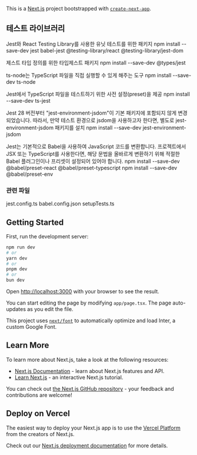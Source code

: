 This is a [Next.js](https://nextjs.org/) project bootstrapped with [`create-next-app`](https://github.com/vercel/next.js/tree/canary/packages/create-next-app).

## 테스트 라이브러리

Jest와 React Testing Library를 사용한 유닛 테스트를 위한 패키지
npm install --save-dev jest babel-jest @testing-library/react @testing-library/jest-dom

제스트 타입 정의를 위한 타입제스트 패키지
npm install --save-dev @types/jest

ts-node는 TypeScript 파일을 직접 실행할 수 있게 해주는 도구
npm install --save-dev ts-node

Jest에서 TypeScript 파일을 테스트하기 위한 사전 설정(preset)을 제공
npm install --save-dev ts-jest

Jest 28 버전부터 "jest-environment-jsdom"이 기본 패키지에 포함되지 않게 변경되었습니다. 따라서, 만약 테스트 환경으로 jsdom을 사용하고자 한다면, 별도로 jest-environment-jsdom 패키지를 설치
npm install --save-dev jest-environment-jsdom

Jest는 기본적으로 Babel을 사용하여 JavaScript 코드를 변환합니다. 프로젝트에서 JSX 또는 TypeScript를 사용한다면, 해당 문법을 올바르게 변환하기 위해 적절한 Babel 플러그인이나 프리셋이 설정되어 있어야 합니다.
npm install --save-dev @babel/preset-react @babel/preset-typescript
npm install --save-dev @babel/preset-env

### 관련 파일

jest.config.ts
babel.config.json
setupTests.ts

## Getting Started

First, run the development server:

```bash
npm run dev
# or
yarn dev
# or
pnpm dev
# or
bun dev
```

Open [http://localhost:3000](http://localhost:3000) with your browser to see the result.

You can start editing the page by modifying `app/page.tsx`. The page auto-updates as you edit the file.

This project uses [`next/font`](https://nextjs.org/docs/basic-features/font-optimization) to automatically optimize and load Inter, a custom Google Font.

## Learn More

To learn more about Next.js, take a look at the following resources:

- [Next.js Documentation](https://nextjs.org/docs) - learn about Next.js features and API.
- [Learn Next.js](https://nextjs.org/learn) - an interactive Next.js tutorial.

You can check out [the Next.js GitHub repository](https://github.com/vercel/next.js/) - your feedback and contributions are welcome!

## Deploy on Vercel

The easiest way to deploy your Next.js app is to use the [Vercel Platform](https://vercel.com/new?utm_medium=default-template&filter=next.js&utm_source=create-next-app&utm_campaign=create-next-app-readme) from the creators of Next.js.

Check out our [Next.js deployment documentation](https://nextjs.org/docs/deployment) for more details.
